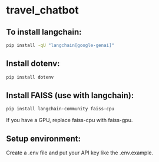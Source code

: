 # travel_chatbot

## To install langchain:

```sh
pip install -qU "langchain[google-genai]"
```

## Install dotenv:

```sh
pip install dotenv
```

## Install FAISS (use with langchain):

```sh
pip install langchain-community faiss-cpu
```

If you have a GPU, replace faiss-cpu with faiss-gpu.

## Setup environment:

Create a .env file and put your API key like the .env.example.
